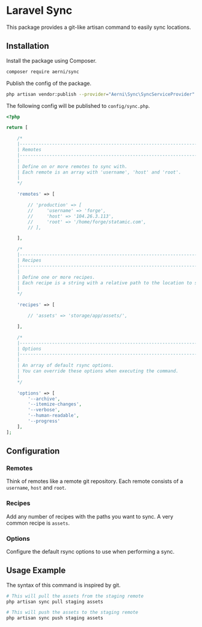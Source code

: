 # Laravel Sync
This package provides a git-like artisan command to easily sync locations.

## Installation
Install the package using Composer.

```bash
composer require aerni/sync
```

Publish the config of the package.

```bash
php artisan vendor:publish --provider="Aerni\Sync\SyncServiceProvider"
```

The following config will be published to `config/sync.php`.

```php
<?php

return [

    /*
    |--------------------------------------------------------------------------
    | Remotes
    |--------------------------------------------------------------------------
    |
    | Define on or more remotes to sync with.
    | Each remote is an array with 'username', 'host' and 'root'.
    |
    */

    'remotes' => [

        // 'production' => [
        //     'username' => 'forge',
        //     'host' => '104.26.3.113',
        //     'root' => '/home/forge/statamic.com',
        // ],

    ],

    /*
    |--------------------------------------------------------------------------
    | Recipes
    |--------------------------------------------------------------------------
    |
    | Define one or more recipes.
    | Each recipe is a string with a relative path to the location to sync.
    |
    */

    'recipes' => [

        // 'assets' => 'storage/app/assets/',

    ],

    /*
    |--------------------------------------------------------------------------
    | Options
    |--------------------------------------------------------------------------
    |
    | An array of default rsync options.
    | You can override these options when executing the command.
    |
    */

    'options' => [
        '--archive',
        '--itemize-changes',
        '--verbose',
        '--human-readable',
        '--progress'
    ],
];
```

## Configuration

### Remotes
Think of remotes like a remote git repository. Each remote consists of a `username`, `host` and `root`.

### Recipes
Add any number of recipes with the paths you want to sync. A very common recipe is `assets`.

### Options
Configure the default rsync options to use when performing a sync.

## Usage Example
The syntax of this command is inspired by git.

```bash
# This will pull the assets from the staging remote
php artisan sync pull staging assets

# This will push the assets to the staging remote
php artisan sync push staging assets
```
